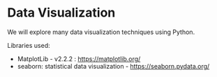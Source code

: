 # Data Visualization
We will explore many data visualization techniques using Python.

Libraries used:
- MatplotLib - v2.2.2 : https://matplotlib.org/
- seaborn: statistical data visualization - https://seaborn.pydata.org/

